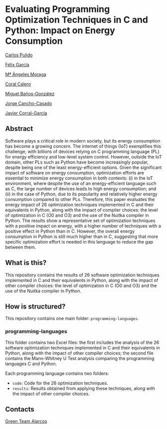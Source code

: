# Evaluating Programming Optimization Techniques in C and Python: Impact on Energy Consumption
[Carlos Pulido](https://orcid.org/0009-0008-8122-3500)  

[Félix García](https://orcid.org/0000-0001-6460-0353)

[Mª Ángeles Moraga](https://orcid.org/0000-0001-9165-7144)

[Coral Calero](https://orcid.org/0000-0003-0728-4176)

[Miguel Baños-González](https://orcid.org/0009-0000-5444-7631)

[Jorge Cancho-Casado](https://orcid.org/0009-0004-4501-4657)

[Javier Corral-García](https://orcid.org/0000-0002-4682-9389)


## Abstract
Software plays a critical role in modern society, but its energy consumption has become a growing concern. The internet of things (IoT) exemplifies this challenge, with billions of devices relying on C programming language (PL) for energy efficiency and low-level system control. However, outside the IoT domain, other PLs such as Python have become increasingly popular, despite being one of the least energy-efficient options. Given the significant impact of software on energy consumption, optimization efforts are essential to minimize energy consumption in both contexts: (i) in the IoT environment, where despite the use of an energy-efficient language such as C, the large number of devices leads to high energy consumption; and (ii) in the case of Python, due to its popularity and relatively higher energy consumption compared to other PLs. Therefore, this paper evaluates the energy impact of 26 optimization techniques implemented in C and their equivalents in Python, along with the impact of compiler choices: the level of optimization in C (O0 and O3) and the use of the Nuitka compiler in Python. The results show a representative set of optimization techniques with a positive impact on energy, with a higher number of techniques with a positive effect in Python than in C. However, the overall energy consumption in Python is still much higher than in C, suggesting that more specific optimization effort is needed in this language to reduce the gap between them.

## What is this?
This repository contains the results of 26 software optimization techniques implemented in C and their equivalents in Python, along with the impact of other compiler choices: the level of optimization in C (O0 and O3) and the use of the Nuitka compiler in Python.

## How is structured?
This repository contains one main folder: `programming-languages`.

### programming-languages
This folder contains two Excel files: the first includes the analysis of the 26 software optimization techniques implemented in C and their equivalents in Python, along with the impact of other compiler choices; the second file contains the Mann-Whitney U Test analysis comparing the programming languages C and Python.

Each programming language contains two folders:
   - `code`: Code for the 26 optimization techniques.  
   - `results`: Results obtained from applying these techniques, along with the impact of other compiler choices.

## Contacts
[Green Team Alarcos](https://greenteamalarcos.uclm.es/)
